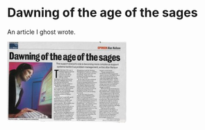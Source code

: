 # Dawning of the age of the sages

An article I ghost wrote.

[![article thumbnail](age-of-sages-s.jpg)](age-of-sages.jpg)
